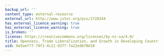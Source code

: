 ```yaml
---
backup_url: ''
content_type: external-resource
external_url: http://www.jstor.org/pss/2728244
has_external_licence_warning: true
has_external_license_warning: true
is_broken: ''
license: https://creativecommons.org/licenses/by-nc-sa/4.0/
title: Openness, Trade Liberalization, and Growth in Developing Countries
uid: 8e5aef77-79f1-4c11-937f-7a22edbf0d10
---
```

